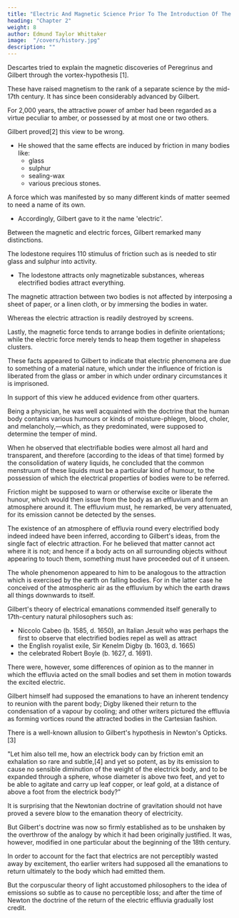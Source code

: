```yaml
---
title: "Electric And Magnetic Science Prior To The Introduction Of The Potentials"
heading: "Chapter 2"
weight: 8
author: Edmund Taylor Whittaker
image:  "/covers/history.jpg"
description: ""
---
```



Descartes tried to explain the magnetic discoveries of Peregrinus and Gilbert through the vortex-hypothesis [1].

These have raised magnetism to the rank of a separate science by the mid-17th century. It has since been considerably advanced by Gilbert.

For 2,000 years, the attractive power of amber had been regarded as a virtue peculiar to amber, or possessed by at most one or two others. 

Gilbert proved[2] this view to be wrong. 
- He showed that the same effects are induced by friction in many bodies like:
  - glass
  - sulphur
  - sealing-wax
  - various precious stones.

A force which was manifested by so many different kinds of matter seemed to need a name of its own.
- Accordingly, Gilbert gave to it the name 'electric'.

Between the magnetic and electric forces, Gilbert remarked many distinctions. 

The lodestone requires 110 stimulus of friction such as is needed to stir glass and sulphur into activity.
- The lodestone attracts only magnetizable substances, whereas electrified bodies attract everything. 

The magnetic attraction between two bodies is not affected by interposing a sheet of paper, or a linen cloth, or by immersing the bodies in water.

Whereas the electric attraction is readily destroyed by screens. 

Lastly, the magnetic force tends to arrange bodies in definite orientations; while the electric force merely tends to heap them together in shapeless clusters.

These facts appeared to Gilbert to indicate that electric phenomena are due to something of a material nature, which under the influence of friction is liberated from the glass or amber in which under ordinary circumstances it is imprisoned. 

In support of this view he adduced evidence from other quarters. 

Being a physician, he was well acquainted with the doctrine that the human body contains various humours or kinds of moisture-phlegm, blood, choler, and melancholy,—which, as they predominated, were supposed to determine the temper of mind. 

When he observed that electrifiable bodies were almost all hard and transparent, and therefore (according to the ideas of that time) formed by the consolidation of watery liquids, he concluded that the common menstruum of these liquids must be a particular kind of humour, to the possession of which the electrical properties of bodies were to be referred. 

Friction might be supposed to warn or otherwise excite or liberate the hunour, which would then issue from the body as an effluvium and form an atmosphere around it. The effluvium must, he remarked, be very attenuated, for its emission cannot be detected by the senses.

The existence of an atmosphere of effluvia round every electrified body indeed indeed have been inferred, according to Gilbert's ideas, from the single fact of electric attraction. For he believed that matter cannot act where it is not; and hence if a body acts on all surrounding objects without appearing to touch them, something must have proceeded out of it unseen.

The whole phenomenon appeared to him to be analogous to the attraction which is exercised by the earth on falling bodies. For in the latter case he conceived of the atmospheric air as the effluvium by which the earth draws all things downwards to itself.

Gilbert's theory of electrical emanations commended itself generally to 17th-century natural philosophers such as:
- Niccolo Cabeo (b. 1585, d. 1650), an Italian Jesuit who was perhaps the first to observe that electrified bodies repel as well as attract
- the English royalist exile, Sir Kenelm Digby (b. 1603, d. 1665)
- the celebrated Robert Boyle (b. 1627, d. 1691). 

There were, however, some differences of opinion as to the manner in which the effluvia acted on the small bodies and set them in motion towards the excited electric.

Gilbert himself had supposed the emanations to have an inherent tendency to reunion with the parent body; Digby likened their return to the condensation of a vapour by cooling; and other writers pictured the effluvia as forming vortices round the attracted bodies in the Cartesian fashion.

There is a well-known allusion to Gilbert's hypothesis in Newton's Opticks.[3]

"Let him also tell me, how an electrick body can by friction emit an exhalation so rare and subtle,[4] and yet so potent, as by its emission to cause no sensible diminution of the weight of the electrick body, and to be expanded through a sphere, whose diameter is above two feet, and yet to be able to agitate and carry up leaf copper, or leaf gold, at a distance of above a foot from the electrick body?”

It is surprising that the Newtonian doctrine of gravitation should not have proved a severe blow to the emanation theory of electricity. 

But Gilbert's doctrine was now so firmly established as to be unshaken by the overthrow of the analogy by which it had been originally justified. It was, however, modified in one particular about the beginning of the 18th century. 

In order to account for the fact that electrics are not perceptibly wasted away by excitement, tho earlier writers had supposed all the emanations to return ultimately to the body which had emitted them.

But the corpuscular theory of light accustomed philosophers to the idea of emissions so subtle as to cause no perceptible loss; and after the time of Newton the doctrine of the return of the electric effluvia gradually lost credit.
